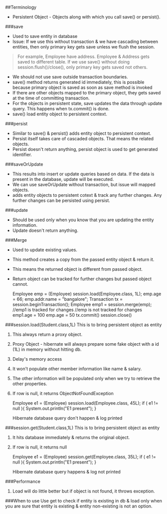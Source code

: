 ##Terminology
* Persistent Object - Objects along with which you call save() or persist().

###save
* Used to save entity in database
* Issue: If we use this without transaction & we have cascading between entities, then only primary key gets save unless we flush the session.

> For example, Employee have address. Employee & Address gets saved to different table. If we use save() without doing session.flush()/close(), only primary key gets saved not others.

* We should not use save outside transaction boundaries.
* save() method returns generated id immediately, this is possible because primary object is saved as soon as save method is invoked
* If there are other objects mapped to the primary object, they gets saved at the time of committing transaction.
* For the objects in persistent state, save updates the data through update query. This happens when tx.commit() is done.
* save() load entity object to persistent context.

###persist
* Similar to save() & persist() adds entity object to persistent context.
* Persist itself takes care of cascaded objects. That means the related objects.
* Persist doesn't return anything, persist object is used to get generated identifier.

###saveOrUpdate
* This results into insert or update queries based on data. If the data is present in the database, update will be executed.
* We can use saveOrUpdate without transaction, but issue will mapped objects.
* adds entity objects to persistent cotext & track any further changes. Any further changes can be persisted using persist.

###update
* Should be used only when you know that you are updating the entity information.
* Update doesn't return anything.

###Merge
* Used to update existing values.
* This method creates a copy from the passed entity object & return it.
* This means the returned object is different from passed object.
* Return object can be tracked for further changes but passed object cannot.

 
    Employee emp = (Employee) session.load(Employee.class, 1L);
     emp.age = 66;
     emp.addr.name = "bangalore";
     Transaction tx = session.beginTransaction();
     Employee emp1 = session.merge(emp);
     //emp1 is tracked for changes
     //emp is not tracked for changes
     emp1.age = 100
     emp.age = 50
     tx.commit()
     session.close()


###session.load(Student.class,1L)
This is to bring persistent object as entity
1. This always return a proxy object.
2. Proxy Object - hibernate will always prepare some fake object with a id (1L) in memory without hitting db.
3. Delay's memory access
4. It won't populate other member information like name & salary.
5. The other information will be populated only when we try to retrieve the other properties.
6. If row is null, it returns ObjectNotFoundException

     Employee e1 = (Employee) session.load(Employee.class, 45L);
     if ( e1  !=  null ){
	System.out.println("E1 present");
     }
     
     Hibernate database query don't happen & log printed 
     

###session.get(Student.class,1L)
This is to bring persistent object as entity
1. It hits database immediately & returns the original object.
2. If row is null, it returns null 

    Employee e1 = (Employee) session.get(Employee.class, 35L);
    if ( e1  !=  null ){
	System.out.println("E1 present");
    }

    Hibernate database query happens & log not printed

###Performance
1. Load will do little better but if object is not found, it throws exception.

###When to use
Use get to check if entity is existing in db & load only when you are sure that entity is existing & entity non-existing is not an option.
 
  
